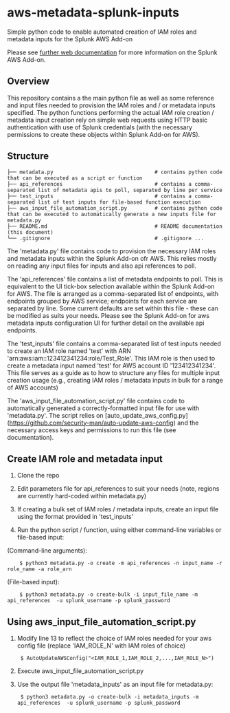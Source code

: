 # aws-metadata-splunk-inputs
Simple python code to enable automated creation of IAM roles and metadata inputs for the Splunk AWS Add-on

Please see [further web documentation](https://docs.splunk.com/Documentation/AddOns/released/AWS/Description) for more information on the Splunk AWS Add-on.

## Overview

This repository contains a the main python file as well as some reference and input files needed to provision the IAM roles and / or metadata inputs specified. The python functions performing the actual IAM role creation / metadata input creation rely on simple web requests using HTTP basic authentication with use of Splunk credentials (with the necessary permissions to create these objects within Splunk Add-on for AWS).

## Structure
```
├── metadata.py                                 # contains python code that can be executed as a script or function
├── api_references                              # contains a comma-separated list of metadata apis to poll, separated by line per service
├── test_inputs                                 # contains a comma-separated list of test inputs for file-based function execution
├── aws_input_file_automation_script.py         # contains python code that can be executed to automatically generate a new inputs file for metadata.py
├── README.md                                   # README documentation (this document)
└── .gitignore                                  # .gitignore ...
```

The 'metadata.py' file contains code to provision the necessary IAM roles and metadata inputs within the Splunk Add-on ofr AWS. This relies mostly on reading any input files for inputs and also api references to poll.

The 'api_references' file contains a list of metadata endpoints to poll. This is equivalent to the UI tick-box selection available within the Splunk Add-on for AWS. The file is arranged as a comma-separated list of endpoints, with endpoints grouped by AWS service; endpoints for each service are separated by line. Some current defaults are set within this file - these can be modified as suits your needs. Please see the Splunk Add-on for aws metadata inputs configuration UI for further detail on the available api endpoints.

The 'test_inputs' file contains a comma-separated list of test inputs needed to create an IAM role named 'test' with ARN 'arn:aws:iam::123412341234:role/Test_Role'. This IAM role is then used to create a metadata input named 'test' for AWS account ID '123412341234'. This file serves as a guide as to how to structure any files for multiple input creation usage (e.g., creating IAM roles / metadata inputs in bulk for a range of AWS accounts)

The 'aws_input_file_automation_script.py' file contains code to automatically generated a correctly-formatted input file for use with 'metadata.py'. The script relies on [auto_update_aws_config.py] (https://github.com/security-man/auto-update-aws-config) and the necessary access keys and permissions to run this file (see documentation).

## Create IAM role and metadata input

1. Clone the repo

2. Edit parameters file for api_references to suit your needs (note, regions are currently hard-coded within metadata.py)

3. If creating a bulk set of IAM roles / metadata inputs, create an input file using the format provided in 'test_inputs'

4. Run the python script / function, using either command-line variables or file-based input:

(Command-line arguments):

        $ python3 metadata.py -o create -m api_references -n input_name -r role_name -a role_arn

(File-based input):

        $ python3 metadata.py -o create-bulk -i input_file_name -m api_references  -u splunk_username -p splunk_password

## Using aws_input_file_automation_script.py

1. Modify line 13 to reflect the choice of IAM roles needed for your aws config file (replace 'IAM_ROLE_N' with IAM roles of choice)

        $ AutoUpdateAWSConfig("<IAM_ROLE_1,IAM_ROLE_2,...,IAM_ROLE_N>")

2. Execute aws_input_file_automation_script.py

3. Use the output file 'metadata_inputs' as an input file for metadata.py:

        $ python3 metadata.py -o create-bulk -i metadata_inputs -m api_references  -u splunk_username -p splunk_password